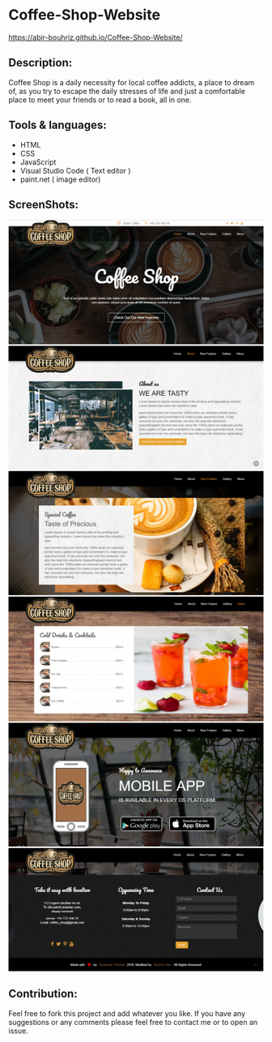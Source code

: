 # Coffee-Shop-Website
https://abir-bouhriz.github.io/Coffee-Shop-Website/
## Description:
Coffee Shop is a daily necessity for local coffee addicts, a place to dream of, as you try to escape the daily stresses of life and just a comfortable place to meet your friends or to read a book, all in one.
## Tools & languages:
* HTML
* CSS
* JavaScript
* Visual Studio Code ( Text editor )
* paint.net ( image editor)
## ScreenShots:
<img src="screenshots/1.png" />
<img src="screenshots/2.png" />
<img src="screenshots/3.png" />
<img src="screenshots/4.png" />
<img src="screenshots/5.png" />
<img src="screenshots/6.png" />

## Contribution:
Feel free to fork this project and add whatever you like. If you have any suggestions or any comments please feel free to contact me or to open an issue.
